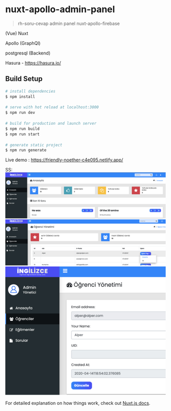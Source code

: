 # nuxt-apollo-admin-panel

> rh-soru-cevap admin panel nuxt-apollo-firebase

(Vue) Nuxt

Apollo (GraphQl)

postgresql (Backend)

Hasura - https://hasura.io/

## Build Setup

```bash
# install dependencies
$ npm install

# serve with hot reload at localhost:3000
$ npm run dev

# build for production and launch server
$ npm run build
$ npm run start

# generate static project
$ npm run generate
```
Live demo : https://friendly-noether-c4e095.netlify.app/

SS: 
![img1](https://github.com/AtillaPehlivan/nuxt-graphql-admin-panel/blob/master/static/img1.jpg "img1")
![img2](https://github.com/AtillaPehlivan/nuxt-graphql-admin-panel/blob/master/static/img2.jpg "img3")
![img3](https://github.com/AtillaPehlivan/nuxt-graphql-admin-panel/blob/master/static/img3.jpg "img3")


For detailed explanation on how things work, check out [Nuxt.js docs](https://nuxtjs.org).
